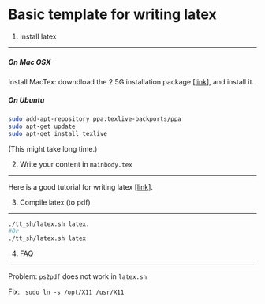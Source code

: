 Basic template for writing latex 
===

1. Install latex
---

##### On Mac OSX

Install MacTex: downdload the 2.5G installation package [[link](http://mirror.ctan.org/systems/mac/mactex/MacTeX.pkg)], and install it.

##### On Ubuntu

```bash
sudo add-apt-repository ppa:texlive-backports/ppa
sudo apt-get update
sudo apt-get install texlive
```

(This might take long time.)


2. Write your content in ``mainbody.tex``
---

Here is a good tutorial for writing latex [[link](http://www.maths.tcd.ie/~dwilkins/LaTeXPrimer/)].


3. Compile latex (to pdf)
---

```bash
./tt_sh/latex.sh latex.
#Or 
./tt_sh/latex.sh latex
```

4. FAQ
---

Problem: ``ps2pdf`` does not work in ``latex.sh``

Fix: `` sudo ln -s /opt/X11 /usr/X11``

